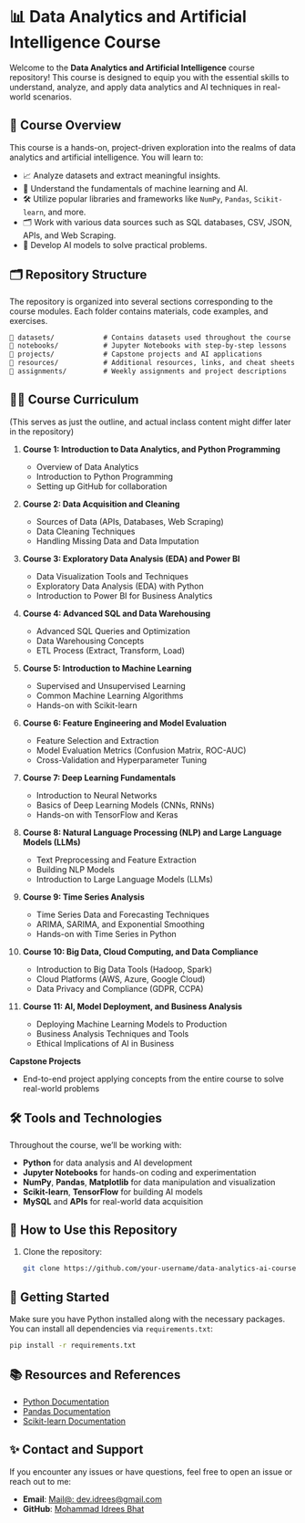 # 📊 Data Analytics and Artificial Intelligence Course

Welcome to the **Data Analytics and Artificial Intelligence** course repository! This course is designed to equip you with the essential skills to understand, analyze, and apply data analytics and AI techniques in real-world scenarios.

## 🌟 Course Overview

This course is a hands-on, project-driven exploration into the realms of data analytics and artificial intelligence. You will learn to:

- 📈 Analyze datasets and extract meaningful insights.
- 🤖 Understand the fundamentals of machine learning and AI.
- 🛠️ Utilize popular libraries and frameworks like `NumPy`, `Pandas`, `Scikit-learn`, and more.
- 🗂️ Work with various data sources such as SQL databases, CSV, JSON, APIs, and Web Scraping.
- 🧠 Develop AI models to solve practical problems.
  
## 🗂️ Repository Structure

The repository is organized into several sections corresponding to the course modules. Each folder contains materials, code examples, and exercises.

```markdown
📁 datasets/            # Contains datasets used throughout the course
📁 notebooks/           # Jupyter Notebooks with step-by-step lessons
📁 projects/            # Capstone projects and AI applications
📁 resources/           # Additional resources, links, and cheat sheets
📁 assignments/         # Weekly assignments and project descriptions
```

## 🧑‍🏫 Course Curriculum

(This serves as just the outline, and actual inclass content might differ later in the repository)

1. **Course 1: Introduction to Data Analytics, and Python Programming**
   - Overview of Data Analytics
   - Introduction to Python Programming
   - Setting up GitHub for collaboration

2. **Course 2: Data Acquisition and Cleaning**
   - Sources of Data (APIs, Databases, Web Scraping)
   - Data Cleaning Techniques
   - Handling Missing Data and Data Imputation

3. **Course 3: Exploratory Data Analysis (EDA) and Power BI**
   - Data Visualization Tools and Techniques
   - Exploratory Data Analysis (EDA) with Python
   - Introduction to Power BI for Business Analytics

4. **Course 4: Advanced SQL and Data Warehousing**
   - Advanced SQL Queries and Optimization
   - Data Warehousing Concepts
   - ETL Process (Extract, Transform, Load)

5. **Course 5: Introduction to Machine Learning**
   - Supervised and Unsupervised Learning
   - Common Machine Learning Algorithms
   - Hands-on with Scikit-learn

6. **Course 6: Feature Engineering and Model Evaluation**
   - Feature Selection and Extraction
   - Model Evaluation Metrics (Confusion Matrix, ROC-AUC)
   - Cross-Validation and Hyperparameter Tuning

7. **Course 7: Deep Learning Fundamentals**
   - Introduction to Neural Networks
   - Basics of Deep Learning Models (CNNs, RNNs)
   - Hands-on with TensorFlow and Keras

8. **Course 8: Natural Language Processing (NLP) and Large Language Models (LLMs)**
   - Text Preprocessing and Feature Extraction
   - Building NLP Models
   - Introduction to Large Language Models (LLMs)

9. **Course 9: Time Series Analysis**
   - Time Series Data and Forecasting Techniques
   - ARIMA, SARIMA, and Exponential Smoothing
   - Hands-on with Time Series in Python

10. **Course 10: Big Data, Cloud Computing, and Data Compliance**
    - Introduction to Big Data Tools (Hadoop, Spark)
    - Cloud Platforms (AWS, Azure, Google Cloud)
    - Data Privacy and Compliance (GDPR, CCPA)

11. **Course 11: AI, Model Deployment, and Business Analysis**
    - Deploying Machine Learning Models to Production
    - Business Analysis Techniques and Tools
    - Ethical Implications of AI in Business

**Capstone Projects**
- End-to-end project applying concepts from the entire course to solve real-world problems


## 🛠️ Tools and Technologies

Throughout the course, we’ll be working with:

- **Python** for data analysis and AI development
- **Jupyter Notebooks** for hands-on coding and experimentation
- **NumPy**, **Pandas**, **Matplotlib** for data manipulation and visualization
- **Scikit-learn**, **TensorFlow** for building AI models
- **MySQL** and **APIs** for real-world data acquisition

## 📝 How to Use this Repository

1. Clone the repository:

   ```bash
   git clone https://github.com/your-username/data-analytics-ai-course.git
   ```

## 🚀 Getting Started

Make sure you have Python installed along with the necessary packages. You can install all dependencies via `requirements.txt`:

```bash
pip install -r requirements.txt
```
## 📚 Resources and References

- [Python Documentation](https://docs.python.org/3/)
- [Pandas Documentation](https://pandas.pydata.org/)
- [Scikit-learn Documentation](https://scikit-learn.org/stable/)

## ✨ Contact and Support

If you encounter any issues or have questions, feel free to open an issue or reach out to me:

- **Email**: [Mail@: dev.idrees@gmail.com ](mailto:dev.idrees@gmail.com)
- **GitHub**: [Mohammad Idrees Bhat](https://github.com/devidrees)

